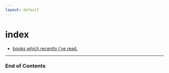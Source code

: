 ```yaml
---
layout: default
---
```


# index

* [books which recently i've read.](./books.html)

---

### End of Contents
